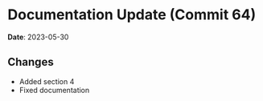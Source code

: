 # Documentation Update (Commit 64)
            
**Date**: 2023-05-30
            
## Changes
- Added section 4
- Fixed documentation
